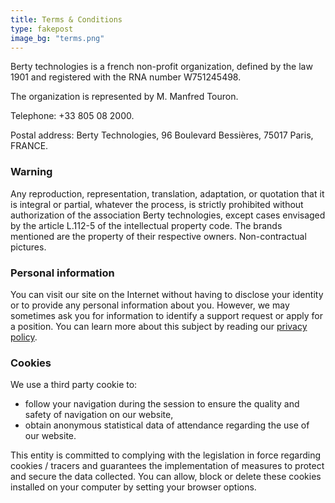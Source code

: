 ```yaml
---
title: Terms & Conditions
type: fakepost
image_bg: "terms.png"
---
```


<!-- template: layouts/_default/single.html -->

Berty technologies is a french non-profit organization, defined by the law 1901 and registered with the RNA number W751245498.

The organization is represented by M. Manfred Touron.

Telephone: +33 805 08 2000.

Postal address: Berty Technologies, 96 Boulevard Bessières, 75017 Paris, FRANCE.

### Warning

Any reproduction, representation, translation, adaptation, or quotation that it is integral or partial, whatever the process, is strictly prohibited without authorization of the association Berty technologies, except cases envisaged by the article L.112-5 of the intellectual property code. The brands mentioned are the property of their respective owners. Non-contractual pictures.

### Personal information

You can visit our site on the Internet without having to disclose your identity or to provide any personal information about you. However, we may sometimes ask you for information to identify a support request or apply for a position.
You can learn more about this subject by reading our [privacy policy](/privacy-policy).

### Cookies

We use a third party cookie to:

* follow your navigation during the session to ensure the quality and safety of navigation on our website,
* obtain anonymous statistical data of attendance regarding the use of our website.

This entity is committed to complying with the legislation in force regarding cookies / tracers and guarantees the implementation of measures to protect and secure the data collected. You can allow, block or delete these cookies installed on your computer by setting your browser options.
